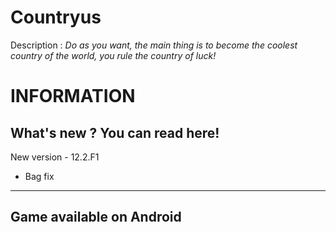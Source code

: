 # Countryus
Description : *Do as you want, the main thing is to become the coolest country of the world, you rule the country of luck!*

INFORMATION
=====================
What's new ? You can read here!
---------------------

  New version - 12.2.F1
- Bag fix
---------------------
Game available on Android
------------------------

